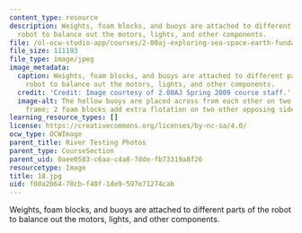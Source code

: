 ```yaml
---
content_type: resource
description: Weights, foam blocks, and buoys are attached to different parts of the
  robot to balance out the motors, lights, and other components.
file: /ol-ocw-studio-app/courses/2-00aj-exploring-sea-space-earth-fundamentals-of-engineering-design-spring-2009/f00a2b6478cbf40f1de9597e71274cab_18.jpg
file_size: 111193
file_type: image/jpeg
image_metadata:
  caption: Weights, foam blocks, and buoys are attached to different parts of the
    robot to balance out the motors, lights, and other components.
  credit: 'Credit: Image courtesy of 2.00AJ Spring 2009 course staff.'
  image-alt: The hollow buoys are placed across from each other on two sides of the
    frame; 2 foam blocks add extra flotation on two other opposing sides.
learning_resource_types: []
license: https://creativecommons.org/licenses/by-nc-sa/4.0/
ocw_type: OCWImage
parent_title: River Testing Photos
parent_type: CourseSection
parent_uid: 0aee0583-c6aa-c4a8-7dde-fb73319a8f26
resourcetype: Image
title: 18.jpg
uid: f00a2b64-78cb-f40f-1de9-597e71274cab
---
```

Weights, foam blocks, and buoys are attached to different parts of the robot to balance out the motors, lights, and other components.